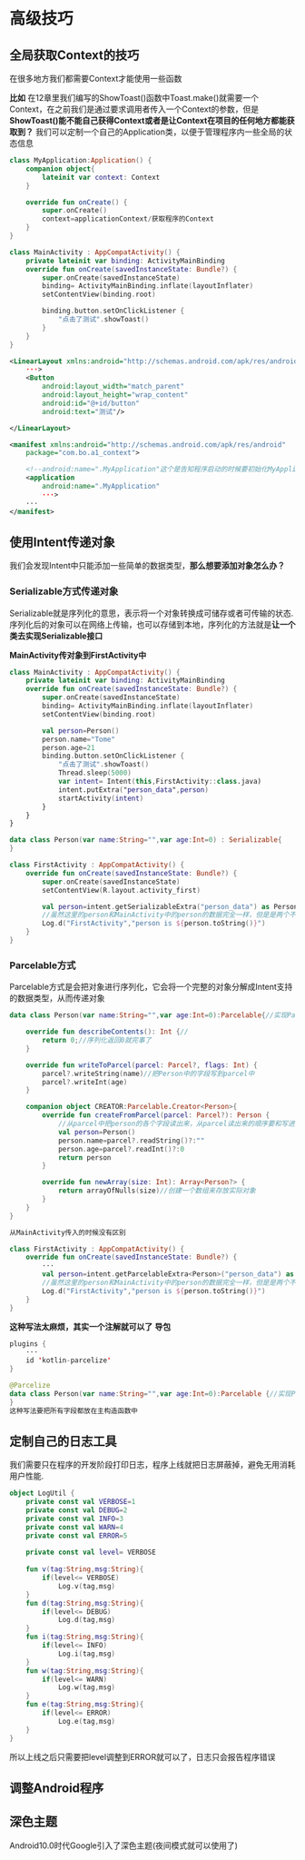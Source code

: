 # 高级技巧

## 全局获取Context的技巧

在很多地方我们都需要Context才能使用一些函数

**比如**
在12章里我们编写的ShowToast()函数中Toast.make()就需要一个Context，在之前我们是通过要求调用者传入一个Context的参数，但是**ShowToast()能不能自己获得Context或者是让Context在项目的任何地方都能获取到？**
我们可以定制一个自己的Application类，以便于管理程序内一些全局的状态信息
```kotlin
class MyApplication:Application() {
    companion object{
        lateinit var context: Context
    }

    override fun onCreate() {
        super.onCreate()
        context=applicationContext/获取程序的Context
    }
}
```
```kotlin
class MainActivity : AppCompatActivity() {
    private lateinit var binding: ActivityMainBinding
    override fun onCreate(savedInstanceState: Bundle?) {
        super.onCreate(savedInstanceState)
        binding= ActivityMainBinding.inflate(layoutInflater)
        setContentView(binding.root)

        binding.button.setOnClickListener {
            "点击了测试".showToast()
        }
    }
}
```
```xml
<LinearLayout xmlns:android="http://schemas.android.com/apk/res/android"
    ···>
    <Button
        android:layout_width="match_parent"
        android:layout_height="wrap_content"
        android:id="@+id/button"
        android:text="测试"/>

</LinearLayout>
```
```xml
<manifest xmlns:android="http://schemas.android.com/apk/res/android"
    package="com.bo.a1_context">

    <!--android:name=".MyApplication"这个是告知程序启动的时候要初始化MyApplication类-->
    <application
        android:name=".MyApplication"
        ···>
    ···
</manifest>
```

## 使用Intent传递对象

我们会发现Intent中只能添加一些简单的数据类型，**那么想要添加对象怎么办？**

### Serializable方式传递对象
Serializable就是序列化的意思，表示将一个对象转换成可储存或者可传输的状态.序列化后的对象可以在网络上传输，也可以存储到本地，序列化的方法就是**让一个类去实现Serializable接口**

**MainActivity传对象到FirstActivity中**
```kotlin
class MainActivity : AppCompatActivity() {
    private lateinit var binding: ActivityMainBinding
    override fun onCreate(savedInstanceState: Bundle?) {
        super.onCreate(savedInstanceState)
        binding= ActivityMainBinding.inflate(layoutInflater)
        setContentView(binding.root)

        val person=Person()
        person.name="Tome"
        person.age=21
        binding.button.setOnClickListener {
            "点击了测试".showToast()
            Thread.sleep(5000)
            var intent= Intent(this,FirstActivity::class.java)
            intent.putExtra("person_data",person)
            startActivity(intent)
        }
    }
}
```
```kotlin
data class Person(var name:String="",var age:Int=0) : Serializable{
}
```
```kotlin
class FirstActivity : AppCompatActivity() {
    override fun onCreate(savedInstanceState: Bundle?) {
        super.onCreate(savedInstanceState)
        setContentView(R.layout.activity_first)

        val person=intent.getSerializableExtra("person_data") as Person
        //虽然这里的person和MainActivity中的person的数据完全一样，但是是两个不同的对象,就像是克隆人和本体一样
        Log.d("FirstActivity","person is ${person.toString()}")
    }
}
```

### Parcelable方式
Parcelable方式是会把对象进行序列化，它会将一个完整的对象分解成Intent支持的数据类型，从而传递对象
```kotlin
data class Person(var name:String="",var age:Int=0):Parcelable{//实现Parcelable接口

    override fun describeContents(): Int {//
        return 0;//序列化返回0就完事了
    }

    override fun writeToParcel(parcel: Parcel?, flags: Int) {
        parcel?.writeString(name)//把Person中的字段写到parcel中
        parcel?.writeInt(age)
    }

    companion object CREATOR:Parcelable.Creator<Person>{
        override fun createFromParcel(parcel: Parcel?): Person {
            //从parcel中把person的各个字段读出来，从parcel读出来的顺序要和写进去的顺序一样
            val person=Person()
            person.name=parcel?.readString()?:""
            person.age=parcel?.readInt()?:0
            return person
        }

        override fun newArray(size: Int): Array<Person?> {
            return arrayOfNulls(size)//创建一个数组来存放实际对象
        }
    }
}
```
```kotlin
从MainActivity传入的时候没有区别
```
```kotlin
class FirstActivity : AppCompatActivity() {
    override fun onCreate(savedInstanceState: Bundle?) {
        ···
        val person=intent.getParcelableExtra<Person>("person_data") as Person
        //虽然这里的person和MainActivity中的person的数据完全一样，但是是两个不同的对象,就像是克隆人和本体一样
        Log.d("FirstActivity","person is ${person.toString()}")
    }
}
```

**这种写法太麻烦，其实一个注解就可以了**
**导包**
```kotlin
plugins {
    ···
    id 'kotlin-parcelize'
}
```
```kotlin
@Parcelize
data class Person(var name:String="",var age:Int=0):Parcelable {//实现Parcelable接口
}
这种写法要把所有字段都放在主构造函数中
```

## 定制自己的日志工具
我们需要只在程序的开发阶段打印日志，程序上线就把日志屏蔽掉，避免无用消耗用户性能.
```kotlin
object LogUtil { 
    private const val VERBOSE=1
    private const val DEBUG=2
    private const val INFO=3
    private const val WARN=4
    private const val ERROR=5
    
    private const val level= VERBOSE
    
    fun v(tag:String,msg:String){
        if(level<= VERBOSE)
            Log.v(tag,msg)
    }
    fun d(tag:String,msg:String){
        if(level<= DEBUG)
            Log.d(tag,msg)
    }
    fun i(tag:String,msg:String){
        if(level<= INFO)
            Log.i(tag,msg)
    }
    fun w(tag:String,msg:String){
        if(level<= WARN)
            Log.w(tag,msg)
    }
    fun e(tag:String,msg:String){
        if(level<= ERROR)
            Log.e(tag,msg)
    }
}
```
所以上线之后只需要把level调整到ERROR就可以了，日志只会报告程序错误

## 调整Android程序

## 深色主题
Android10.0时代Google引入了深色主题(夜间模式就可以使用了)